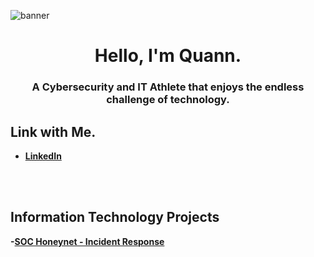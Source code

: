 ![banner](https://user-images.githubusercontent.com/97540589/236868448-3115eaa9-9bce-4962-af11-90099cc09138.JPG)
<h1 align="center">Hello, I'm Quann.</h1>
<h3 align="center">A Cybersecurity and IT Athlete that enjoys the endless challenge of technology.</h3>
<h2>Link with Me.</h2>

- <b>[LinkedIn]( https://www.linkedin.com/in/q-jackson-it/)

 <br />
 <br />

<h2>Information Technology Projects</h2>
 
-<b>[SOC Honeynet - Incident Response](https://github.com/CyberQ-Tech/SOC-Honeynet-Incident-Response)

<!--
**CyberQ-Tech/CyberQ-Tech** is a ✨ _special_ ✨ repository because its `README.md` (this file) appears on your GitHub profile.

Here are some ideas to get you started:

- 🔭 I’m currently working on ...
- 🌱 I’m currently learning ...
- 👯 I’m looking to collaborate on ...
- 🤔 I’m looking for help with ...
- 💬 Ask me about ...
- 📫 How to reach me: ...
- 😄 Pronouns: ...
- ⚡ Fun fact: ...
-->
